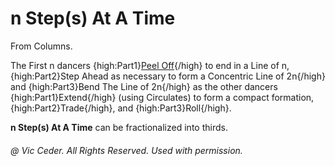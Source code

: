 
# n Step(s) At A Time

From Columns.

The First n dancers
{high:Part1}[Peel Off](../plus/peel_off.md){/high}
to end in a Line of n,
{high:Part2}Step Ahead as necessary to form a Concentric Line of 2n{/high} and
{high:Part3}Bend The Line of 2n{/high}
as the other dancers {high:Part1}Extend{/high} (using Circulates)
to form a compact formation,
{high:Part2}Trade{/high}, and {high:Part3}Roll{/high}.

**n Step(s) At A Time** can be fractionalized into thirds.

###### @ Vic Ceder. All Rights Reserved.  Used with permission.
